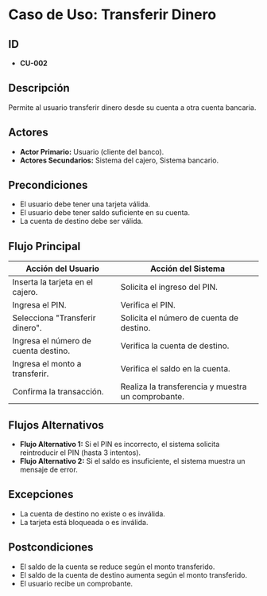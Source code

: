 # **Caso de Uso: Transferir Dinero**

## **ID**
- **CU-002**

## **Descripción**
Permite al usuario transferir dinero desde su cuenta a otra cuenta bancaria.

## **Actores**
- **Actor Primario:** Usuario (cliente del banco).
- **Actores Secundarios:** Sistema del cajero, Sistema bancario.

## **Precondiciones**
- El usuario debe tener una tarjeta válida.
- El usuario debe tener saldo suficiente en su cuenta.
- La cuenta de destino debe ser válida.

## **Flujo Principal**
| **Acción del Usuario**               | **Acción del Sistema**                     |
|--------------------------------------|--------------------------------------------|
| Inserta la tarjeta en el cajero.     | Solicita el ingreso del PIN.               |
| Ingresa el PIN.                      | Verifica el PIN.                           |
| Selecciona "Transferir dinero".      | Solicita el número de cuenta de destino.   |
| Ingresa el número de cuenta destino. | Verifica la cuenta de destino.             |
| Ingresa el monto a transferir.       | Verifica el saldo en la cuenta.            |
| Confirma la transacción.             | Realiza la transferencia y muestra un comprobante. |

## **Flujos Alternativos**
- **Flujo Alternativo 1:** Si el PIN es incorrecto, el sistema solicita reintroducir el PIN (hasta 3 intentos).
- **Flujo Alternativo 2:** Si el saldo es insuficiente, el sistema muestra un mensaje de error.

## **Excepciones**
- La cuenta de destino no existe o es inválida.
- La tarjeta está bloqueada o es inválida.

## **Postcondiciones**
- El saldo de la cuenta se reduce según el monto transferido.
- El saldo de la cuenta de destino aumenta según el monto transferido.
- El usuario recibe un comprobante.
